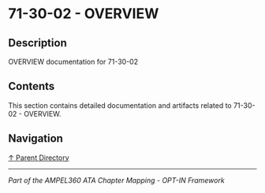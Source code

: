 # 71-30-02 - OVERVIEW

## Description

OVERVIEW documentation for 71-30-02

## Contents

This section contains detailed documentation and artifacts related to 71-30-02 - OVERVIEW.

## Navigation

[↑ Parent Directory](../README.md)

---

*Part of the AMPEL360 ATA Chapter Mapping - OPT-IN Framework*
